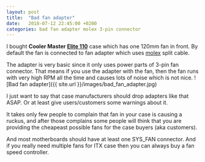 ```yaml
---
layout: post
title:  "Bad fan adapter"
date:   2018-07-12 22:45:00 +0200
categories: bad fan adapter molex 3-pin connector
---
```

I bought **Cooler Master [Elite 110](http://www.coolermaster.com/case/mini-itx-elite-series/elite110/)** case which has one 120mm fan in front. By default the fan is connected to fan adapter which uses [molex](https://en.wikipedia.org/wiki/Molex_connector#Disk_drive) split cable.

The adapter is very basic since it only uses power parts of 3-pin fan connector. That means if you use the adapter with the fan, then the fan runs with very high RPM all the time and causes lots of noise which is not nice.
![Bad fan adapter]({{ site.url }}/images/bad_fan_adapter.jpg)

I just want to say that case manufacturers should drop adapters like that ASAP. Or at least give users/customers some warnings about it. 

It takes only few people to complain that fan in your case is causing a ruckus, and after those complains some people will think that you are providing the cheapeast possible fans for the case buyers (aka customers).

And most motherboards should have at least one SYS_FAN connector. And if you really need multiple fans for ITX case then you can always buy a fan speed controller.